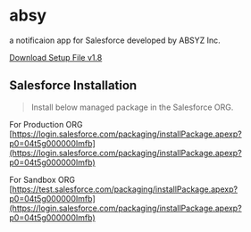 # absy
a notificaion app for Salesforce developed by ABSYZ Inc.

[Download Setup File v1.8](https://github.com/harshvasisthaa/absy/raw/66ca7f23e4915dd33aa2e422ed1095fa824fd8de/absy_setup_1.8.exe)


## Salesforce Installation

> Install below managed package in the Salesforce ORG.

For Production ORG
[https://login.salesforce.com/packaging/installPackage.apexp?p0=04t5g000000Imfb](https://login.salesforce.com/packaging/installPackage.apexp?p0=04t5g000000Imfb)

For Sandbox ORG
[https://test.salesforce.com/packaging/installPackage.apexp?p0=04t5g000000Imfb](https://login.salesforce.com/packaging/installPackage.apexp?p0=04t5g000000Imfb)